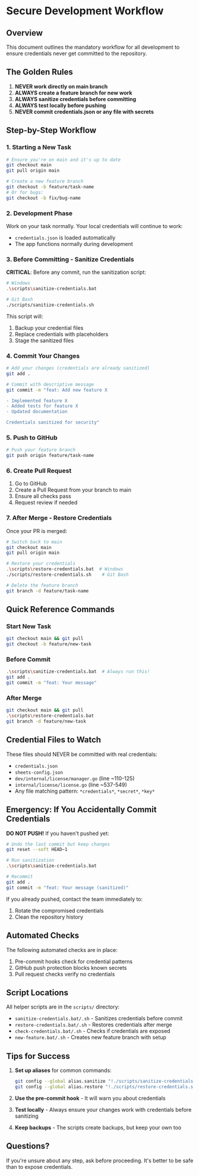 # Secure Development Workflow

## Overview
This document outlines the mandatory workflow for all development to ensure credentials never get committed to the repository.

## The Golden Rules
1. **NEVER work directly on main branch**
2. **ALWAYS create a feature branch for new work**
3. **ALWAYS sanitize credentials before committing**
4. **ALWAYS test locally before pushing**
5. **NEVER commit credentials.json or any file with secrets**

## Step-by-Step Workflow

### 1. Starting a New Task

```bash
# Ensure you're on main and it's up to date
git checkout main
git pull origin main

# Create a new feature branch
git checkout -b feature/task-name
# Or for bugs:
git checkout -b fix/bug-name
```

### 2. Development Phase

Work on your task normally. Your local credentials will continue to work:
- `credentials.json` is loaded automatically
- The app functions normally during development

### 3. Before Committing - Sanitize Credentials

**CRITICAL**: Before any commit, run the sanitization script:

```bash
# Windows
.\scripts\sanitize-credentials.bat

# Git Bash
./scripts/sanitize-credentials.sh
```

This script will:
1. Backup your credential files
2. Replace credentials with placeholders
3. Stage the sanitized files

### 4. Commit Your Changes

```bash
# Add your changes (credentials are already sanitized)
git add .

# Commit with descriptive message
git commit -m "feat: Add new feature X

- Implemented feature X
- Added tests for feature X
- Updated documentation

Credentials sanitized for security"
```

### 5. Push to GitHub

```bash
# Push your feature branch
git push origin feature/task-name
```

### 6. Create Pull Request

1. Go to GitHub
2. Create a Pull Request from your branch to main
3. Ensure all checks pass
4. Request review if needed

### 7. After Merge - Restore Credentials

Once your PR is merged:

```bash
# Switch back to main
git checkout main
git pull origin main

# Restore your credentials
.\scripts\restore-credentials.bat  # Windows
./scripts/restore-credentials.sh    # Git Bash

# Delete the feature branch
git branch -d feature/task-name
```

## Quick Reference Commands

### Start New Task
```bash
git checkout main && git pull
git checkout -b feature/new-task
```

### Before Commit
```bash
.\scripts\sanitize-credentials.bat  # Always run this!
git add .
git commit -m "feat: Your message"
```

### After Merge
```bash
git checkout main && git pull
.\scripts\restore-credentials.bat
git branch -d feature/new-task
```

## Credential Files to Watch

These files should NEVER be committed with real credentials:
- `credentials.json`
- `sheets-config.json` 
- `dev/internal/license/manager.go` (line ~110-125)
- `internal/license/license.go` (line ~537-549)
- Any file matching pattern: `*credentials*`, `*secret*`, `*key*`

## Emergency: If You Accidentally Commit Credentials

**DO NOT PUSH!** If you haven't pushed yet:

```bash
# Undo the last commit but keep changes
git reset --soft HEAD~1

# Run sanitization
.\scripts\sanitize-credentials.bat

# Recommit
git add .
git commit -m "feat: Your message (sanitized)"
```

If you already pushed, contact the team immediately to:
1. Rotate the compromised credentials
2. Clean the repository history

## Automated Checks

The following automated checks are in place:
1. Pre-commit hooks check for credential patterns
2. GitHub push protection blocks known secrets
3. Pull request checks verify no credentials

## Script Locations

All helper scripts are in the `scripts/` directory:
- `sanitize-credentials.bat/.sh` - Sanitizes credentials before commit
- `restore-credentials.bat/.sh` - Restores credentials after merge
- `check-credentials.bat/.sh` - Checks if credentials are exposed
- `new-feature.bat/.sh` - Creates new feature branch with setup

## Tips for Success

1. **Set up aliases** for common commands:
   ```bash
   git config --global alias.sanitize "!./scripts/sanitize-credentials.sh"
   git config --global alias.restore "!./scripts/restore-credentials.sh"
   ```

2. **Use the pre-commit hook** - It will warn you about credentials

3. **Test locally** - Always ensure your changes work with credentials before sanitizing

4. **Keep backups** - The scripts create backups, but keep your own too

## Questions?

If you're unsure about any step, ask before proceeding. It's better to be safe than to expose credentials.